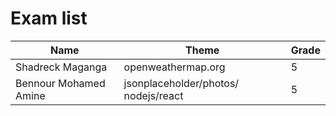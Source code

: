# Exam list

| Name                    | Theme                                      | Grade |
|-------------------------|--------------------------------------------|-------|
| Shadreck Maganga        | openweathermap.org                         | 5     |
| Bennour Mohamed Amine   | jsonplaceholder/photos/ nodejs/react       | 5     |
